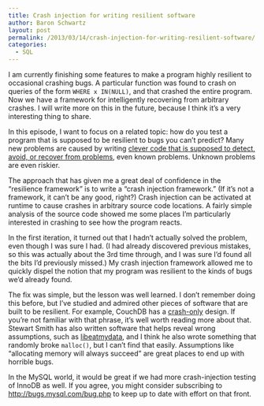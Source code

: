 ```yaml
---
title: Crash injection for writing resilient software
author: Baron Schwartz
layout: post
permalink: /2013/03/14/crash-injection-for-writing-resilient-software/
categories:
  - SQL
---
```

I am currently finishing some features to make a program highly resilient to occasional crashing bugs. A particular function was found to crash on queries of the form `WHERE x IN(NULL)`, and that crashed the entire program. Now we have a framework for intelligently recovering from arbitrary crashes. I will write more on this in the future, because I think it&#8217;s a very interesting thing to share.

In this episode, I want to focus on a related topic: how do you test a program that is supposed to be resilient to bugs you can&#8217;t predict? Many new problems are caused by writing [clever code that is supposed to detect, avoid, or recover from problems][1], even known problems. Unknown problems are even riskier.

The approach that has given me a great deal of confidence in the &#8220;resilience framework&#8221; is to write a &#8220;crash injection framework.&#8221; (If it&#8217;s not a framework, it can&#8217;t be any good, right?) Crash injection can be activated at runtime to cause crashes in arbitrary source code locations. A fairly simple analysis of the source code showed me some places I&#8217;m particularly interested in crashing to see how the program reacts.

In the first iteration, it turned out that I hadn&#8217;t actually solved the problem, even though I was sure I had. (I had already discovered previous mistakes, so this was actually about the 3rd time through, and I was sure I&#8217;d found all the bits I&#8217;d previously missed.) My crash injection framework allowed me to quickly dispel the notion that my program was resilient to the kinds of bugs we&#8217;d already found.

The fix was simple, but the lesson was well learned. I don&#8217;t remember doing this before, but I&#8217;ve studied and admired other pieces of software that are built to be resilient. For example, CouchDB has a [crash-only][2] design. If you&#8217;re not familiar with that phrase, it&#8217;s well worth reading more about that. Stewart Smith has also written software that helps reveal wrong assumptions, such as [libeatmydata][3], and I think he also wrote something that randomly broke `malloc()`, but I can&#8217;t find that easily. Assumptions like &#8220;allocating memory will always succeed&#8221; are great places to end up with horrible bugs.

In the MySQL world, it would be great if we had more crash-injection testing of InnoDB as well. If you agree, you might consider subscribing to <http://bugs.mysql.com/bug.php> to keep up to date with effort on that front.

 [1]: http://www.xaprb.com/blog/2011/05/04/whats-wrong-with-mmm/ "What’s wrong with MMM?"
 [2]: http://en.wikipedia.org/wiki/Crash-only_software
 [3]: http://flamingspork.com/projects/libeatmydata/